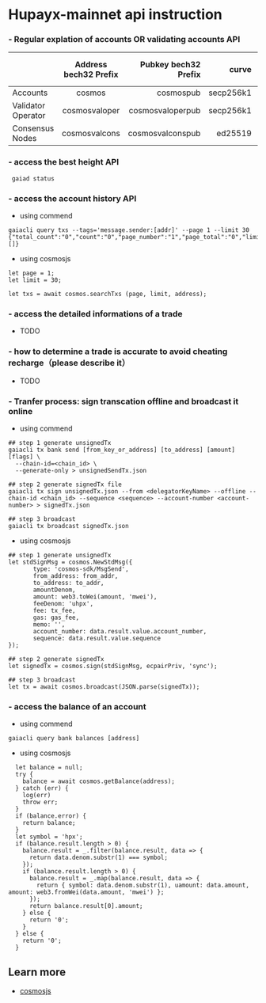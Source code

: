 # Hupayx-mainnet api instruction

### - Regular explation of accounts OR validating accounts API

|          |      Address bech32 Prefix      |  Pubkey bech32 Prefix | curve| address byte length | pubkey byte length |
|----------|:-------------:|------:|------:|------:| ------:|
| Accounts |  cosmos | cosmospub | secp256k1 | 20 | 33 |
| Validator Operator | cosmosvaloper   | cosmosvaloperpub | secp256k1 | 20 | 33 |
| Consensus Nodes | cosmosvalcons | cosmosvalconspub | ed25519 | 20 | 32 |


### - access the best height API

```
 gaiad status
```


### - access the account history API
- using commend
```
gaiacli query txs --tags='message.sender:[addr]' --page 1 --limit 30
{"total_count":"0","count":"0","page_number":"1","page_total":"0","limit":"30","txs":[]}
```
 
- using cosmosjs
```
let page = 1;
let limit = 30;

let txs = await cosmos.searchTxs (page, limit, address);
```


### - access the detailed informations of a trade

* TODO 

### - how to determine a trade is accurate to avoid cheating recharge（please describe it）

* TODO 

### - Tranfer process: sign transcation offline and broadcast it online
- using commend
```
## step 1 generate unsignedTx
gaiacli tx bank send [from_key_or_address] [to_address] [amount] [flags] \
  --chain-id=<chain_id> \
  --generate-only > unsignedSendTx.json

## step 2 generate signedTx file
gaiacli tx sign unsignedTx.json --from <delegatorKeyName> --offline --chain-id <chain_id> --sequence <sequence> --account-number <account-number> > signedTx.json

## step 3 broadcast
gaiacli tx broadcast signedTx.json
```

- using cosmosjs
```
## step 1 generate unsignedTx
let stdSignMsg = cosmos.NewStdMsg({
       type: 'cosmos-sdk/MsgSend',
       from_address: from_addr,
       to_address: to_addr,
       amountDenom,
       amount: web3.toWei(amount, 'mwei'),
       feeDenom: 'uhpx',
       fee: tx_fee,
       gas: gas_fee,
       memo: '',
       account_number: data.result.value.account_number,
       sequence: data.result.value.sequence
});

## step 2 generate signedTx
let signedTx = cosmos.sign(stdSignMsg, ecpairPriv, 'sync');

## step 3 broadcast
let tx = await cosmos.broadcast(JSON.parse(signedTx));
```


### - access the balance of an account
- using commend
```
gaiacli query bank balances [address]
```
 
 - using cosmosjs
```
  let balance = null;
  try {
    balance = await cosmos.getBalance(address);
  } catch (err) {
    log(err)
    throw err;
  }
  if (balance.error) {
    return balance;
  }
  let symbol = 'hpx';
  if (balance.result.length > 0) {
    balance.result = _.filter(balance.result, data => {
      return data.denom.substr(1) === symbol;
    });
    if (balance.result.length > 0) {
      balance.result = _.map(balance.result, data => {
        return { symbol: data.denom.substr(1), uamount: data.amount, amount: web3.fromWei(data.amount, 'mwei') };
      });
      return balance.result[0].amount;
    } else {
      return '0';
    }
  } else {
    return '0';
  }
  ```

## Learn more
- [cosmosjs](https://github.com/OWDIN/cosmosjs)



